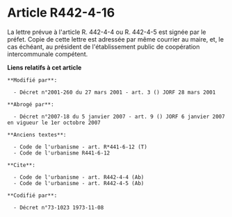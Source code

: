 # Article R442-4-16

La lettre prévue à l'article R. 442-4-4 ou R. 442-4-5 est signée par le préfet. Copie de cette lettre est adressée par même
courrier au maire, et, le cas échéant, au président de l'établissement public de coopération intercommunale compétent.

**Liens relatifs à cet article**

	**Modifié par**:

	  - Décret n°2001-260 du 27 mars 2001 - art. 3 () JORF 28 mars 2001

	**Abrogé par**:

	  - Décret n°2007-18 du 5 janvier 2007 - art. 9 () JORF 6 janvier 2007 en vigueur le 1er octobre 2007

	**Anciens textes**:

	  - Code de l'urbanisme - art. R*441-6-12 (T)
	  - Code de l'urbanisme R441-6-12

	**Cite**:

	  - Code de l'urbanisme - art. R442-4-4 (Ab)
	  - Code de l'urbanisme - art. R442-4-5 (Ab)

	**Codifié par**:

	  - Décret n°73-1023 1973-11-08
